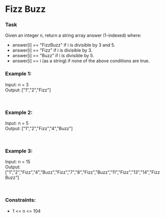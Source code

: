 # Fizz Buzz

### Task
Given an integer n, return a string array answer (1-indexed) where:

+ answer[i] == "FizzBuzz" if i is divisible by 3 and 5.
+ answer[i] == "Fizz" if i is divisible by 3.
+ answer[i] == "Buzz" if i is divisible by 5.
+ answer[i] == i (as a string) if none of the above conditions are true.

### Example 1:
Input: n = 3 <br>
Output: ["1","2","Fizz"]

<br>

### Example 2:
Input: n = 5 <br>
Output: ["1","2","Fizz","4","Buzz"]

<br>

### Example 3:
Input: n = 15 <br>
Output: ["1","2","Fizz","4","Buzz","Fizz","7","8","Fizz","Buzz","11","Fizz","13","14","FizzBuzz"]

<br>

### Constraints:
+ 1 <= n <= 104